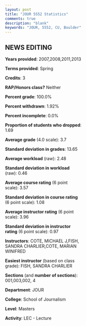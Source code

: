 ```yaml
---
layout: post
title: "JOUR 5552 Statistics"
comments: true
description: "blank"
keywords: "JOUR, 5552, CU, Boulder"
--- 
```

<head>
<script src="https://ajax.googleapis.com/ajax/libs/jquery/2.1.3/jquery.min.js"></script>
<script src="https://dl.dropboxusercontent.com/s/pc42nxpaw1ea4o9/highcharts.js?dl=0"></script>
<!-- <script src="../assets/js/highcharts.js"></script> -->
<style type="text/css">@font-face {
	font-family: "Bebas Neue";
	src: url(https://www.filehosting.org/file/details/544349/BebasNeue%20Regular.otf) format("opentype");
	}
	h1.Bebas { 
		font-family: "Bebas Neue", Verdana, Tahoma;
	}
</style>
</head>
<body>
	<div id="container" style="float: right; width: 45%; height: 88%; margin-left: 2.5%; margin-right: 2.5%;"></div>
	<script language="JavaScript">
		$(document).ready(function() {
		var chart = {type: 'column'};
		var title = {text: 'Grade Distribution'};
		var xAxis = {categories: ['A','B','C','D','F'],crosshair: true};
		var yAxis = {min: 0,title: {text: 'Percentage'}};
		var tooltip = {headerFormat: '<center><b><span style="font-size:20px">{point.key}</span></b></center>',
		               pointFormat: '<td style="padding:0"><b>{point.y:.1f}%</b></td>',
		               footerFormat: '</table>',shared: true,useHTML: true};
		var plotOptions = {column: {pointPadding: 0.0,borderWidth: 0}};  
		var credits = {enabled: false};var series= [{name: 'Percent',data: [77.59,22.41,0.0,0.0,0.0,]}];
		var json = {};
		json.chart = chart;
		json.title = title;
		json.tooltip = tooltip;
		json.xAxis = xAxis;
		json.yAxis = yAxis;  
		json.series = series;
		json.plotOptions = plotOptions;  
		json.credits = credits;
		$('#container').highcharts(json);
	});
	</script>
</body>
			   
## NEWS EDITING

**Years provided**: 2007,2008,2011,2013

**Terms provided**: Spring

**Credits**: 3

**RAP/Honors class?** Neither

**Percent grade**: 100.0%

**Percent withdrawn**: 1.92%

**Percent incomplete**: 0.0%

**Proportion of students who dropped**: 1.69

**Average grade** (4.0 scale): 3.7

**Standard deviation in grades**: 13.65

**Average workload** (raw): 2.48

**Standard deviation in workload** (raw): 0.46

**Average course rating** (6 point scale): 3.57

**Standard deviation in course rating** (6 point scale): 1.08

**Average instructor rating** (6 point scale): 3.96

**Standard deviation in instructor rating** (6 point scale): 0.97

**Instructors**: COTE, MICHAEL J,FISH, SANDRA CHARLIER,COTE, MARIAN WINIFRED

**Easiest instructor** (based on class grade): FISH, SANDRA CHARLIER

**Sections** (and **number of sections**): 001,003,002, 4

**Department**: JOUR

**College**: School of Journalism

**Level**: Masters

**Activity**: LEC - Lecture